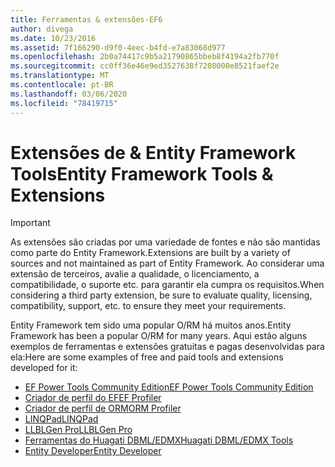 ```yaml
---
title: Ferramentas & extensões-EF6
author: divega
ms.date: 10/23/2016
ms.assetid: 7f166290-d9f0-4eec-b4fd-e7a83068d977
ms.openlocfilehash: 2b0a74417c9b5a21790865bbeb8f4194a2fb770f
ms.sourcegitcommit: cc0ff36e46e9ed3527638f7208000e8521faef2e
ms.translationtype: MT
ms.contentlocale: pt-BR
ms.lasthandoff: 03/06/2020
ms.locfileid: "78419715"
---
```

# <a name="entity-framework-tools--extensions"></a><span data-ttu-id="f318c-102">Extensões de & Entity Framework Tools</span><span class="sxs-lookup"><span data-stu-id="f318c-102">Entity Framework Tools & Extensions</span></span>
> [!IMPORTANT]  
> <span data-ttu-id="f318c-103">As extensões são criadas por uma variedade de fontes e não são mantidas como parte do Entity Framework.</span><span class="sxs-lookup"><span data-stu-id="f318c-103">Extensions are built by a variety of sources and not maintained as part of Entity Framework.</span></span> <span data-ttu-id="f318c-104">Ao considerar uma extensão de terceiros, avalie a qualidade, o licenciamento, a compatibilidade, o suporte etc. para garantir ela cumpra os requisitos.</span><span class="sxs-lookup"><span data-stu-id="f318c-104">When considering a third party extension, be sure to evaluate quality, licensing, compatibility, support, etc. to ensure they meet your requirements.</span></span>

<span data-ttu-id="f318c-105">Entity Framework tem sido uma popular O/RM há muitos anos.</span><span class="sxs-lookup"><span data-stu-id="f318c-105">Entity Framework has been a popular O/RM for many years.</span></span> <span data-ttu-id="f318c-106">Aqui estão alguns exemplos de ferramentas e extensões gratuitas e pagas desenvolvidas para ela:</span><span class="sxs-lookup"><span data-stu-id="f318c-106">Here are some examples of free and paid tools and extensions developed for it:</span></span>    

- [<span data-ttu-id="f318c-107">EF Power Tools Community Edition</span><span class="sxs-lookup"><span data-stu-id="f318c-107">EF Power Tools Community Edition</span></span>](https://marketplace.visualstudio.com/items?itemName=ErikEJ.EntityFramework6PowerToolsCommunityEdition)
- [<span data-ttu-id="f318c-108">Criador de perfil do EF</span><span class="sxs-lookup"><span data-stu-id="f318c-108">EF Profiler</span></span>](https://efprof.com)  
- [<span data-ttu-id="f318c-109">Criador de perfil de ORM</span><span class="sxs-lookup"><span data-stu-id="f318c-109">ORM Profiler</span></span>](https://www.ormprofiler.com)  
- [<span data-ttu-id="f318c-110">LINQPad</span><span class="sxs-lookup"><span data-stu-id="f318c-110">LINQPad</span></span>](https://www.linqpad.net)  
- [<span data-ttu-id="f318c-111">LLBLGen Pro</span><span class="sxs-lookup"><span data-stu-id="f318c-111">LLBLGen Pro</span></span>](https://www.llblgen.com)  
- [<span data-ttu-id="f318c-112">Ferramentas do Huagati DBML/EDMX</span><span class="sxs-lookup"><span data-stu-id="f318c-112">Huagati DBML/EDMX Tools</span></span>](https://www.huagati.com/dbmltools)  
- [<span data-ttu-id="f318c-113">Entity Developer</span><span class="sxs-lookup"><span data-stu-id="f318c-113">Entity Developer</span></span>](https://www.devart.com/entitydeveloper)  
